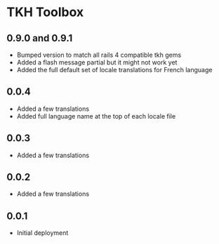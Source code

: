# TKH Toolbox



## 0.9.0 and 0.9.1

* Bumped version to match all rails 4 compatible tkh gems
* Added a flash message partial but it might not work yet
* Added the full default set of locale translations for French language


## 0.0.4

* Added a few translations
* Added full language name at the top of each locale file


## 0.0.3

* Added a few translations


## 0.0.2

* Added a few translations


## 0.0.1

* Initial deployment
